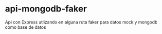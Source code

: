 # api-mongodb-faker
Api con Express utlizando en alguna ruta faker para datos mock y mongodb como base de datos
